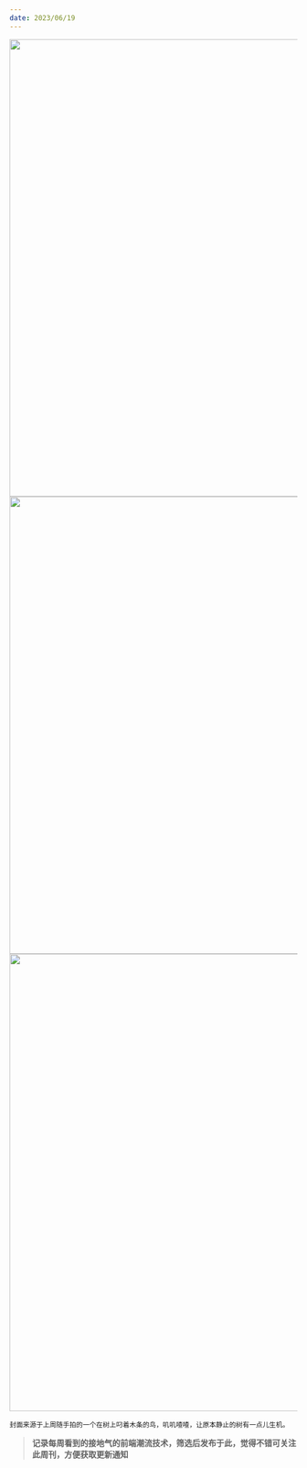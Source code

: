 ```yaml
---
date: 2023/06/19
---
```


<img src="https://gw.alipayobjects.com/zos/k/sq/133.jpg" width="800" />
<img src="https://cdn.jsdelivr.net/gh/lifeiny/imageField/plog/test.jpg" width="800" />
<img src="https://cdn.jsdelivr.net/gh/lifeiny/imageField/plog/kennedytown1_1.jpg" width="800" />

<small>封面来源于上周随手拍的一个在树上叼着木条的鸟，叽叽喳喳，让原本静止的树有一点儿生机。</small>

> **记录每周看到的接地气的前端潮流技术，筛选后发布于此，觉得不错可关注此周刊，方便获取更新通知**


